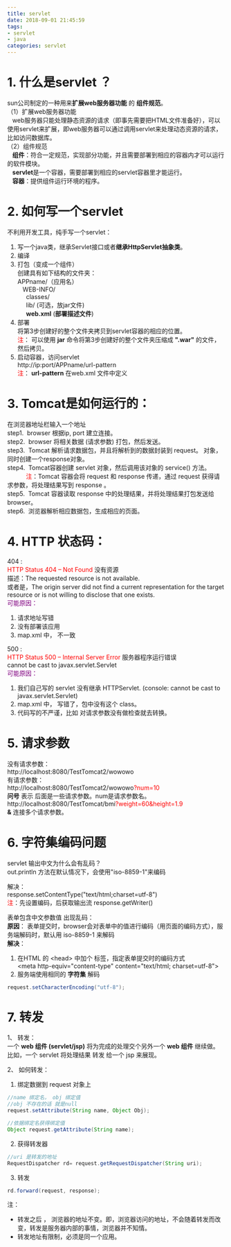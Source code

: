 ```yaml
---
title: servlet
date: 2018-09-01 21:45:59
tags:
- servlet
- java
categories: servlet
---
```

# 1. 什么是servlet ？  
sun公司制定的一种用来**扩展web服务器功能** 的 **组件规范**。  
（1）扩展web服务器功能  
&nbsp;&nbsp;&nbsp;web服务器只能处理静态资源的请求（即事先需要把HTML文件准备好），可以使用servlet来扩展，即web服务器可以通过调用servlet来处理动态资源的请求，比如访问数据库。    
（2）组件规范  
&nbsp;&nbsp;&nbsp;**组件**：符合一定规范，实现部分功能，并且需要部署到相应的容器内才可以运行的软件模块。  
&nbsp;&nbsp;&nbsp;**servlet**是一个容器，需要部署到相应的servlet容器里才能运行。  
&nbsp;&nbsp;&nbsp;**容器**：提供组件运行环境的程序。  

# 2. 如何写一个servlet  
不利用开发工具，纯手写一个servlet：  
1. 写一个java类，继承Servlet接口或者**继承HttpServlet抽象类**。  
2. 编译
3. 打包（变成一个组件）  
创建具有如下结构的文件夹：  
APPname/（应用名）  
 &nbsp;&nbsp; WEB-INFO/  
 &nbsp;&nbsp;&nbsp;&nbsp; classes/  
 &nbsp;&nbsp;&nbsp;&nbsp; lib/  (可选，放jar文件)  
 &nbsp;&nbsp;&nbsp;&nbsp; **web.xml** (**部署描述文件**)
4. 部署  
将第3步创建好的整个文件夹拷贝到servlet容器的相应的位置。  
<font color=red>注</font>： 可以使用 **jar** 命令将第3步创建好的整个文件夹压缩成 **".war"** 的文件，然后拷贝。  
5. 启动容器，访问servlet  
http://ip:port/APPname/url-pattern  
<font color=red>注</font>： **url-pattern** 在web.xml 文件中定义  


# 3. Tomcat是如何运行的：  
在浏览器地址栏输入一个地址  
step1.&nbsp;  browser 根据ip, port 建立连接。  
step2.&nbsp; browser 将相关数据 (请求参数) 打包，然后发送。  
step3.&nbsp; Tomcat 解析请求数据包，并且将解析到的数据封装到 request。 对象，同时创建一个response对象。  
step4.&nbsp; Tomcat容器创建 servlet 对象，然后调用该对象的 service() 方法。  
&nbsp;&nbsp;&nbsp;&nbsp;&nbsp;&nbsp;&nbsp;&nbsp;&nbsp;&nbsp; <font color=red>注</font>：Tomcat 容器会将 request 和 response 传递，通过 request 获得请求参数，将处理结果写到 response 。  
step5.&nbsp; Tomcat 容器读取 response 中的处理结果，并将处理结果打包发送给 browser。  
step6.&nbsp; 浏览器解析相应数据包，生成相应的页面。  

# 4. HTTP 状态码：  
404 :    
<font color=red>HTTP Status 404 – Not Found</font> 没有资源  
描述：The requested resource is not available.   
或者是，The origin server did not find a current representation for the target resource or is not willing to disclose that one exists.  
<font color=purple>可能原因：</font>  
1. 请求地址写错  
2. 没有部署该应用
3. map.xml 中，<servlet-name> 不一致

500 :  
<font color=red>HTTP Status 500 – Internal Server Error</font> 服务器程序运行错误   
cannot be cast to javax.servlet.Servlet  
<font color=purple>可能原因：</font>  
1. 我们自己写的 servlet 没有继承 HTTPServlet. (console: cannot be cast to javax.servlet.Servlet)  
2. map.xml 中，<servlet-class> 写错了，包中没有这个 class。  
3. 代码写的不严谨，比如 对请求参数没有做检查就去转换。  


# 5. 请求参数  
没有请求参数：  
http://localhost:8080/TestTomcat2/wowowo  
有请求参数：  
http://localhost:8080/TestTomcat2/wowowo<font color=red>?num=10</font>  
**问号** 表示 后面是一些请求参数。num是请求参数名。   
http://localhost:8080/TestTomcat/bmi<font color=red>?weight=60&height=1.9</font>   
**&** 连接多个请求参数。  




# 6. 字符集编码问题

servlet 输出中文为什么会有乱码？  
out.println 方法在默认情况下，会使用"iso-8859-1"来编码  

解决：  
response.setContentType("text/html;charset=utf-8")  
<font color=red>注</font>：先设置编码，后获取输出流 response.getWriter()  

表单包含中文参数值 出现乱码：  
**原因**：  表单提交时，browser会对表单中的值进行编码（用页面的编码方式），服务端解码时，默认用 iso-8859-1 来解码  
**解决**：
1. 在HTML 的 <head\> 中加个<meta> 标签，指定表单提交时的编码方式     
<meta http-equiv="content-type" content="text/html; charset=utf-8"\>   
2. 服务端使用相同的 **字符集** 解码  
```java
request.setCharacterEncoding("utf-8");  
```

# 7. 转发  
1、 转发：  
一个 **web 组件 (servlet/jsp)** 将为完成的处理交个另外一个 **web 组件** 继续做。  
比如，一个 servlet 将处理结果 转发 给一个 jsp 来展现。  

2、 如何转发：  
1. 绑定数据到 request 对象上   

```java
//name 绑定名， obj 绑定值
//obj 不存在的话 就是null
request.setAttribute(String name, Object Obj);

//依据绑定名获得绑定值
Object request.getAttribute(String name);

```

2. 获得转发器  

```java
//uri 是转发的地址
RequestDispatcher rd= request.getRequestDispatcher(String uri);
```

3. 转发  

```java
rd.forward(request, response);  
```

注：  
* 转发之后 ， 浏览器的地址不变。即，浏览器访问的地址，不会随着转发而改变，转发是服务器内部的事情，浏览器并不知情。  
* 转发地址有限制，必须是同一个应用。  
